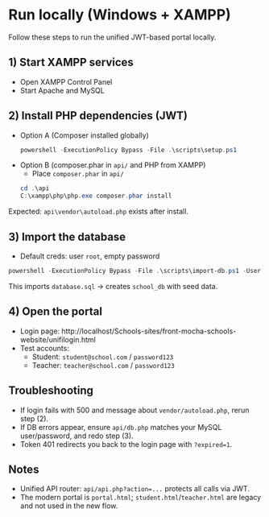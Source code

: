# Run locally (Windows + XAMPP)

Follow these steps to run the unified JWT-based portal locally.

## 1) Start XAMPP services
- Open XAMPP Control Panel
- Start Apache and MySQL

## 2) Install PHP dependencies (JWT)
- Option A (Composer installed globally)
  ```powershell
  powershell -ExecutionPolicy Bypass -File .\scripts\setup.ps1
  ```
- Option B (composer.phar in `api/` and PHP from XAMPP)
  - Place `composer.phar` in `api/`
  ```powershell
  cd .\api
  C:\xampp\php\php.exe composer.phar install
  ```

Expected: `api\vendor\autoload.php` exists after install.

## 3) Import the database
- Default creds: user `root`, empty password
```powershell
powershell -ExecutionPolicy Bypass -File .\scripts\import-db.ps1 -User root -Password ""
```

This imports `database.sql` -> creates `school_db` with seed data.

## 4) Open the portal
- Login page: http://localhost/Schools-sites/front-mocha-schools-website/unifilogin.html
- Test accounts:
  - Student: `student@school.com` / `password123`
  - Teacher: `teacher@school.com` / `password123`

## Troubleshooting
- If login fails with 500 and message about `vendor/autoload.php`, rerun step (2).
- If DB errors appear, ensure `api/db.php` matches your MySQL user/password, and redo step (3).
- Token 401 redirects you back to the login page with `?expired=1`.

## Notes
- Unified API router: `api/api.php?action=...` protects all calls via JWT.
- The modern portal is `portal.html`; `student.html`/`teacher.html` are legacy and not used in the new flow.
